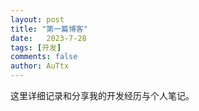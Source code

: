 ```yaml
---
layout: post
title: "第一篇博客"
date:   2023-7-28
tags: [开发]
comments: false
author: AuTtx
---
```


这里详细记录和分享我的开发经历与个人笔记。